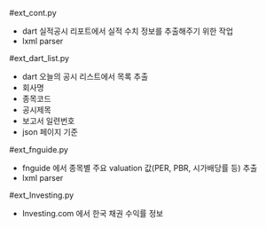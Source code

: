 #ext_cont.py

- dart 실적공시 리포트에서 실적 수치 정보를 추출해주기 위한 작업
- lxml parser


#ext_dart_list.py

- dart 오늘의 공시 리스트에서 목록 추출
- 회사명 
- 종목코드 
- 공시제목 
- 보고서 일련번호 
- json 페이지 기준


#ext_fnguide.py

- fnguide 에서 종목별 주요 valuation 값(PER, PBR, 시가배당률 등) 추출
- lxml parser


#ext_Investing.py

- Investing.com 에서 한국 채권 수익률 정보 
